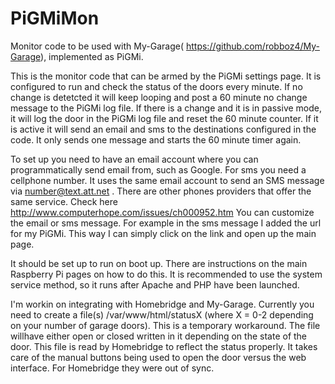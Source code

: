 # PiGMiMon
Monitor code to be used with My-Garage( https://github.com/robboz4/My-Garage), implemented as PiGMi.

This is the monitor code that can be armed by the PiGMi settings page. It is configured to run and check the status of the 
doors every minute. If no change is detetcted it will keep looping and post a 60 minute no change message to the PiGMi log
file. If there is a  change and it is in passive mode, it will log the door in the PiGMi log file and reset the 60 minute 
counter. If it is active it will send an email and sms to the destinations configured in the code. It only
sends one message and starts the 60 minute timer again.

To set up you need to have an email account where you can programmatically send email from, such as Google. For sms you need a cellphone number. 
It uses the same email account to send an SMS message via number@text.att.net . There are other phones providers that offer the same service. 
Check here http://www.computerhope.com/issues/ch000952.htm You can customize the email or sms message. For example in the sms message I added the 
url for my PiGMi. This way I can simply click on the link and open up the main page.

It should be set up to run on boot up. There are instructions on the main
Raspberry Pi pages on how to do this. It is recommended to use the system service method, so it runs after Apache and PHP have been launched.

I'm workin on integrating with Homebridge and My-Garage. Currently you need to create a file(s) /var/www/html/statusX (where X = 0-2 depending on your number of
garage doors). This is a temporary workaround. The file willhave either open or closed written in it depending on the state of the  door. This file is read by Homebridge
to reflect the status properly. It takes care of the manual buttons being used to open the door versus the web interface. For Homebridge they were out of sync.
